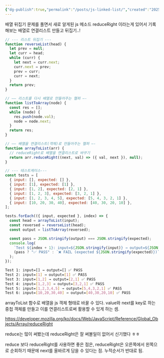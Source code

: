 ```yaml
---
{"dg-publish":true,"permalink":"/posts/js-linked-list/","created":"2025-09-28","updated":"2025-09-28"}
---
```



배열 뒤집기 문제를 풀면서 새로 알게된 js 메소드 reduceRight 이라는게 있어서 기록해보는 배열로 연결리스트 만들고 뒤집기..!


```js
// --- 리스트 뒤집기 ---
function reverseList(head) {
  let prev = null;
  let curr = head;
  while (curr) {
    let next = curr.next;
    curr.next = prev;
    prev = curr;
    curr = next;
  }
  return prev;
}

// —— 리스트를 다시 배열로 만들어주는 헬퍼 —-
function listToArray(node) {
  const res = [];
  while (node) {
    res.push(node.val);
    node = node.next;
  }
  return res;
}

// —— 배열을 연결리스트(객체)로 만들어주는 헬퍼 —-
function arrayToList(arr) {
  // reduceRight로 배열을 연결리스트로 바꾸기
  return arr.reduceRight((next, val) => ({ val, next }), null);
}

// --- 테스트케이스---
const tests = [
  { input: [], expected: [] },
  { input: [1], expected: [1] },
  { input: [1, 2], expected: [2, 1] },
  { input: [1, 2, 3], expected: [3, 2, 1] },
  { input: [1, 2, 3, 4, 5], expected: [5, 4, 3, 2, 1] },
  { input: [10, 20, 30, 40], expected: [40, 30, 20, 10] },
];

tests.forEach(({ input, expected }, index) => {
  const head = arrayToList(input);
  const reversed = reverseList(head);
  const output = listToArray(reversed);

  const pass = JSON.stringify(output) === JSON.stringify(expected);
  console.log(
    `Test ${index + 1}: input=${JSON.stringify(input)} → output=${JSON.stringify(output)} ` +
    (pass ? "✅ PASS" : `❌ FAIL (expected ${JSON.stringify(expected)})`)
  );
});
```


```bash
Test 1: input=[] → output=[] ✅ PASS
Test 2: input=[1] → output=[1] ✅ PASS
Test 3: input=[1,2] → output=[2,1] ✅ PASS
Test 4: input=[1,2,3] → output=[3,2,1] ✅ PASS
Test 5: input=[1,2,3,4,5] → output=[5,4,3,2,1] ✅ PASS
Test 6: input=[10,20,30,40] → output=[40,30,20,10] ✅ PASS
```

arrayToList 함수로 배열을 js 객체 형태로 바꿀 수 있다. value와 next를 key로 하는 중첩 객체를 만들고 이를 연결리스트로써 활용할 수 있게 하는 셈.

https://developer.mozilla.org/ko/docs/Web/JavaScript/Reference/Global_Objects/Array/reduceRight

reduce는 많이 써봤는데 reduceRight은 잘 써볼일이 없어서 신기했다 ㅎㅎ

reduce 보다 reduceRight를 사용하면 좋은 점은, reduceRight은 오른쪽에서 왼쪽으로 순회하기 때문에 next를 올바르게 담을 수 있다는 점. 누적순서가 반대로 됨.